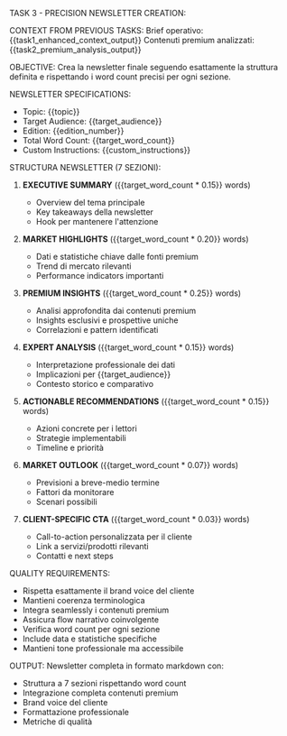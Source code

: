 TASK 3 - PRECISION NEWSLETTER CREATION:

CONTEXT FROM PREVIOUS TASKS:
Brief operativo: {{task1_enhanced_context_output}}
Contenuti premium analizzati: {{task2_premium_analysis_output}}

OBJECTIVE:
Crea la newsletter finale seguendo esattamente la struttura definita e rispettando i word count precisi per ogni sezione.

NEWSLETTER SPECIFICATIONS:
- Topic: {{topic}}
- Target Audience: {{target_audience}}
- Edition: {{edition_number}}
- Total Word Count: {{target_word_count}}
- Custom Instructions: {{custom_instructions}}

STRUCTURA NEWSLETTER (7 SEZIONI):

1. **EXECUTIVE SUMMARY** ({{target_word_count * 0.15}} words)
   - Overview del tema principale
   - Key takeaways della newsletter
   - Hook per mantenere l'attenzione

2. **MARKET HIGHLIGHTS** ({{target_word_count * 0.20}} words)
   - Dati e statistiche chiave dalle fonti premium
   - Trend di mercato rilevanti
   - Performance indicators importanti

3. **PREMIUM INSIGHTS** ({{target_word_count * 0.25}} words)
   - Analisi approfondita dai contenuti premium
   - Insights esclusivi e prospettive uniche
   - Correlazioni e pattern identificati

4. **EXPERT ANALYSIS** ({{target_word_count * 0.15}} words)
   - Interpretazione professionale dei dati
   - Implicazioni per {{target_audience}}
   - Contesto storico e comparativo

5. **ACTIONABLE RECOMMENDATIONS** ({{target_word_count * 0.15}} words)
   - Azioni concrete per i lettori
   - Strategie implementabili
   - Timeline e priorità

6. **MARKET OUTLOOK** ({{target_word_count * 0.07}} words)
   - Previsioni a breve-medio termine
   - Fattori da monitorare
   - Scenari possibili

7. **CLIENT-SPECIFIC CTA** ({{target_word_count * 0.03}} words)
   - Call-to-action personalizzata per il cliente
   - Link a servizi/prodotti rilevanti
   - Contatti e next steps

QUALITY REQUIREMENTS:
- Rispetta esattamente il brand voice del cliente
- Mantieni coerenza terminologica
- Integra seamlessly i contenuti premium
- Assicura flow narrativo coinvolgente
- Verifica word count per ogni sezione
- Include data e statistiche specifiche
- Mantieni tone professionale ma accessibile

OUTPUT:
Newsletter completa in formato markdown con:
- Struttura a 7 sezioni rispettando word count
- Integrazione completa contenuti premium
- Brand voice del cliente
- Formattazione professionale
- Metriche di qualità